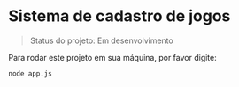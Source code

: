 # Sistema de cadastro de jogos

> Status do projeto: Em desenvolvimento

Para rodar este projeto em sua máquina, por favor digite:

```
node app.js

```
